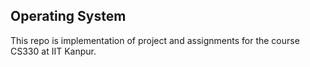 ## Operating System
This repo is implementation of project and assignments for the course CS330 at IIT Kanpur.
